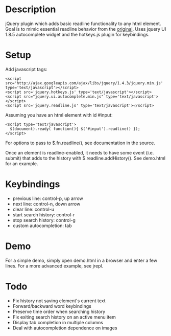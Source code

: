 Description
===========
jQuery plugin which adds basic readline functionality to any html element. Goal is to mimic
essential readline behavior from the [original](http://cnswww.cns.cwru.edu/php/chet/readline/rltop.html).
Uses jquery UI 1.8.5 autocomplete widget and the hotkeys.js plugin for keybindings.

Setup
=====

Add javascript tags:

    <script src='http://ajax.googleapis.com/ajax/libs/jquery/1.4.3/jquery.min.js' type='text/javascript'></script>
    <script src='jquery.hotkeys.js' type='text/javascript'></script>
    <script src="jquery.ui.autocomplete.min.js" type='text/javascript'></script>
    <script src='jquery.readline.js' type='text/javascript'></script>

Assuming you have an html element with id #input:

    <script type='text/javascript'>
      $(document).ready( function(){ $('#input').readline() });
    </script>

For options to pass to $.fn.readline(), see documentation in the source.

Once an element is readline-enabled, it needs to have some event (i.e. submit) that adds
to the history with $.readline.addHistory(). See demo.html for an example.


Keybindings
===========
* previous line: control-p, up arrow
* next line: control-n, down arrow
* clear line: control-u
* start search history: control-r
* stop search history: control-g
* custom autocompletion: tab

Demo
====
For a simple demo, simply open demo.html in a browser and enter a few lines.
For a more advanced example, see jrepl.

Todo
====
* Fix history not saving element's current text
* Forward/backward word keybindings
* Preserve time order when searching history
* Fix exiting search history on an active menu item
* Display tab completion in multiple columns
* Deal with autocompletion dependence on images
